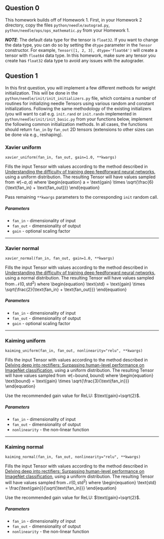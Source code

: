 ## Question 0

This homework builds off of Homework 1. First, in your Homework 2 directory, copy the files `python/needle/autograd.py`, `python/needle/ops/ops_mathematic.py` from your Homework 1.

***NOTE***: The default data type for the tensor is `float32`. If you want to change the data type, you can do so by setting the `dtype` parameter in the `Tensor` constructor. For example, `Tensor([1, 2, 3], dtype='float64')` will create a tensor with `float64` data type. 
In this homework, make sure any tensor you create has `float32` data type to avoid any issues with the autograder.

## Question 1

In this first question, you will implement a few different methods for weight initialization.  This will be done in the `python/needle/init/init_initializers.py` file, which contains a number of routines for initializing needle Tensors using various random and constant initializations.  Following the same methodology of the existing initializers (you will want to call e.g. `init.rand` or `init.randn` implemented in `python/needle/init/init_basic.py` from your functions below, implement the following common initialization methods.  In all cases, the functions should return `fan_in` by `fan_out` 2D tensors (extensions to other sizes can be done via e.g., reshaping).


### Xavier uniform
`xavier_uniform(fan_in, fan_out, gain=1.0, **kwargs)`

Fills the input Tensor with values according to the method described in [Understanding the difficulty of training deep feedforward neural networks](https://proceedings.mlr.press/v9/glorot10a/glorot10a.pdf), using a uniform distribution. The resulting Tensor will have values sampled from $\mathcal{U}(-a, a)$ where 
\begin{equation}
a = \text{gain} \times \sqrt{\frac{6}{\text{fan_in} + \text{fan_out}}}
\end{equation}

Pass remaining `**kwargs` parameters to the corresponding `init` random call.

##### Parameters
- `fan_in` - dimensionality of input
- `fan_out` - dimensionality of output
- `gain` - optional scaling factor
___

### Xavier normal
`xavier_normal(fan_in, fan_out, gain=1.0, **kwargs)`

Fills the input Tensor with values according to the method described in [Understanding the difficulty of training deep feedforward neural networks](https://proceedings.mlr.press/v9/glorot10a/glorot10a.pdf), using a normal distribution. The resulting Tensor will have values sampled from $\mathcal{N}(0, \text{std}^2)$ where 
\begin{equation}
\text{std} = \text{gain} \times \sqrt{\frac{2}{\text{fan_in} + \text{fan_out}}}
\end{equation}

##### Parameters
- `fan_in` - dimensionality of input
- `fan_out` - dimensionality of output
- `gain` - optional scaling factor
___

### Kaiming uniform
`kaiming_uniform(fan_in, fan_out, nonlinearity="relu", **kwargs)`

Fills the input Tensor with values according to the method described in [Delving deep into rectifiers: Surpassing human-level performance on ImageNet classification](https://arxiv.org/pdf/1502.01852.pdf), using a uniform distribution. The resulting Tensor will have values sampled from $\mathcal{U}(-\text{bound}, \text{bound})$ where 
\begin{equation}
\text{bound} = \text{gain} \times \sqrt{\frac{3}{\text{fan_in}}}
\end{equation}

Use the recommended gain value for ReLU: $\text{gain}=\sqrt{2}$.

##### Parameters
- `fan_in` - dimensionality of input
- `fan_out` - dimensionality of output
- `nonlinearity` - the non-linear function
___

### Kaiming normal
`kaiming_normal(fan_in, fan_out, nonlinearity="relu", **kwargs)`

Fills the input Tensor with values according to the method described in [Delving deep into rectifiers: Surpassing human-level performance on ImageNet classification](https://arxiv.org/pdf/1502.01852.pdf), using a uniform distribution. The resulting Tensor will have values sampled from $\mathcal{N}(0, \text{std}^2)$ where 
\begin{equation}
\text{std} = \frac{\text{gain}}{\sqrt{\text{fan_in}}}
\end{equation}

Use the recommended gain value for ReLU: $\text{gain}=\sqrt{2}$.

##### Parameters
- `fan_in` - dimensionality of input
- `fan_out` - dimensionality of output
- `nonlinearity` - the non-linear function
